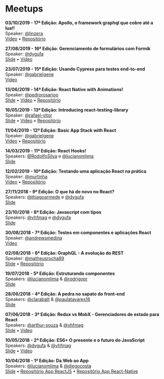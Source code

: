 # Meetups

**03/10/2019 - 17ª Edição: Apollo, o framework graphql que cobre até a lua!!**   
Speaker: [@linzera](https://github.com/linzera)   
[Vídeo](https://youtu.be/Tjxo1UTFmv0) • [Repositório](https://github.com/linzera/bifrost-graphql)

**27/08/2019 - 16ª Edição: Gerenciamento de formulários com Formik**   
Speaker: [@dygufa](https://github.com/dygufa)   
[Slide](https://dygufa.com/formik-presentation/dist/#0) • [Vídeo](https://youtu.be/bH7mqcTPDdo)

**23/07/2019 - 15ª Edição: Usando Cypress para testes end-to-end**   
Speaker: [@gabrielgene](https://github.com/gabrielgene)   
[Vídeo](https://youtu.be/RldvuEdNYW8)

**13/06/2019 - 14ª Edição: React Native with Animations!**   
Speaker: [@pedrorosarioo](https://github.com/pedrorosarioo)   
[Slide](https://slides.com/pedrojesusdorosario/deck-4/fullscreen) • [Vídeo](https://www.youtube.com/watch?v=xMSDDXWxcZg) • [Repositório](https://github.com/pedrorosarioo/meetupanimations)

**16/05/2019 - 13ª Edição: Introducing react-testing-library**   
Speaker: [@rafael-vitor](https://github.com/rafael-vitor)   
[Slide](https://slides.com/rafaelvitor/rtl/fullscreen) • [Vídeo](https://www.youtube.com/watch?v=x1NaCi7MUj0) • [Repositório](https://github.com/rafael-vitor/rtl-tests)

**11/04/2019 - 12ª Edição: Basic App Stack with React**   
Speaker: [@gabrielgene](https://github.com/gabrielgene)   
[Vídeo](https://www.youtube.com/watch?v=AUTmULxVgoo) • [Repositório](https://github.com/gabrielgene/basic-react-stack)

**14/03/2019 - 11ª Edição: React Hooks!**   
Speakers: [@RodolfoSilva](https://github.com/RodolfoSilva) e [@lucianomlima](https://github.com/lucianomlima)   
[Slide](https://slides.com/lucianolima/react-hooks/fullscreen)

**12/02/2019 - 10ª Edição: Testando uma aplicação React na prática**   
Speaker: [@murtinha](https://github.com/murtinha)   
[Vídeo](https://www.youtube.com/watch?v=s7NIluQKOWE) • [Repositório](https://github.com/ReactSSA/meetup10)

**27/11/2018 - 9ª Edição: O que há de novo no React?**   
Speakers: [@thiagoarmede](https://github.com/thiagoarmede) e [@dygufa](https://github.com/dygufa)   
[Slide](https://dygufa.com/react16-features-presentation/dist/#0)

**23/10/2018 - 8ª Edição: Javascript com tipos**  
Speakers: [@vhfmag](https://github.com/vhfmag) e [@dygufa](https://github.com/dygufa)  
[Slide](http://slides.com/vhfmag/javascript-tipado/)

**30/08/2018 - 7ª Edição: Testes em componentes e aplicações React**  
Speaker: [@andrewsmedina](https://github.com/andrewsmedina)  
[Video](https://www.youtube.com/watch?v=rmM0gMYs5aQ)

**02/08/2018 - 6ª Edição: GraphQL - A evolução do REST**  
Speaker: [@matheusrocha89](https://github.com/matheusrocha89)  
[Slide](http://slides.com/matheuscruzrocha/graphql-2/fullscreen) • [Repositório](https://github.com/matheusrocha89/graphql-with-firestore-example)

**19/07/2018 - 5ª Edição: Estruturando componentes**  
Speakers: [@lucianomlima](https://github.com/lucianomlima) & [@rodrigopr](https://github.com/rodrigopr)  
[Slide](http://slides.com/lucianolima/estruturando-componentes/fullscreen)

**28/06/2018 - 4ª Edição: A pedra no sapato do front-end**  
Speakers: [@clarabatt](https://github.com/clarabatt) & [@paulatavares16](https://github.com/paulatavares16)  
[Slide](https://slides.com/claraverenabattesini/pedras-no-sapato/fullscreen)

**07/06/2018 - 3ª Edição: Redux vs MobX - Gerenciadores de estado para React**  
Speakers: [@arthur-souza](https://github.com/arthur-souza) & [@vhfmag](https://github.com/vhfmag)  
[Slide](http://slides.com/vhfmag/react-state-management/fullscreen) • [Vídeo](https://www.youtube.com/watch?v=XmOzPq921jc)

**10/05/2018 - 2ª Edição: ES6+ O presente e o futuro do JavaScript**  
Speakers: [@dygufa](https://github.com/dygufa) & [@vhfmag](https://github.com/vhfmag)  
[Slide](http://slides.com/vhfmag/es6plus/fullscreen) • [Vídeo](https://www.youtube.com/watch?v=JppFXOe_ksI)

**10/04/2018 - 1ª Edição: Da Web ao App**  
Speakers: [@lucianomlima](https://github.com/lucianomlima) & [@diegocosta](https://github.com/diegocosta)  
[Slide](http://slides.com/lucianolima/workshop-react/fullscreen) • [Repositório App ReactJS](https://github.com/ReactSSA/meetup1-web) • [Repositório App React-Native](https://github.com/ReactSSA/meetup1-app)
